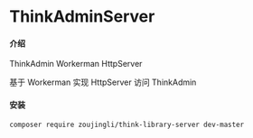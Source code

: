 # ThinkAdminServer

#### 介绍
ThinkAdmin Workerman HttpServer

基于 Workerman 实现 HttpServer 访问 ThinkAdmin

#### 安装
`composer require zoujingli/think-library-server dev-master`
